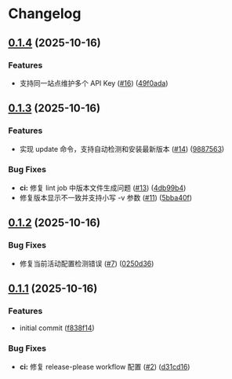 # Changelog

## [0.1.4](https://github.com/yangtuooc/claude-config-manager/compare/claude-config-manager-v0.1.3...claude-config-manager-v0.1.4) (2025-10-16)


### Features

* 支持同一站点维护多个 API Key ([#16](https://github.com/yangtuooc/claude-config-manager/issues/16)) ([49f0ada](https://github.com/yangtuooc/claude-config-manager/commit/49f0ada866ecbb5a5804a7fed9ea92d8401ef6b7))

## [0.1.3](https://github.com/yangtuooc/claude-config-manager/compare/claude-config-manager-v0.1.2...claude-config-manager-v0.1.3) (2025-10-16)


### Features

* 实现 update 命令，支持自动检测和安装最新版本 ([#14](https://github.com/yangtuooc/claude-config-manager/issues/14)) ([9887563](https://github.com/yangtuooc/claude-config-manager/commit/98875638e0f98d14df0fcc077f419ee0b2f3a0c6))


### Bug Fixes

* **ci:** 修复 lint job 中版本文件生成问题 ([#13](https://github.com/yangtuooc/claude-config-manager/issues/13)) ([4db99b4](https://github.com/yangtuooc/claude-config-manager/commit/4db99b491bc779a57f30f6e5457dc3e8ba8b1c4c))
* 修复版本显示不一致并支持小写 -v 参数 ([#11](https://github.com/yangtuooc/claude-config-manager/issues/11)) ([5bba40f](https://github.com/yangtuooc/claude-config-manager/commit/5bba40f2c9ed4080106b5ff38a66b946fdba674f))

## [0.1.2](https://github.com/yangtuooc/claude-config-manager/compare/claude-config-manager-v0.1.1...claude-config-manager-v0.1.2) (2025-10-16)


### Bug Fixes

* 修复当前活动配置检测错误 ([#7](https://github.com/yangtuooc/claude-config-manager/issues/7)) ([0250d36](https://github.com/yangtuooc/claude-config-manager/commit/0250d366693e7c1a2e7573eacaf32982a31f248c))

## [0.1.1](https://github.com/yangtuooc/claude-config-manager/compare/claude-config-manager-v0.1.0...claude-config-manager-v0.1.1) (2025-10-16)


### Features

* initial commit ([f838f14](https://github.com/yangtuooc/claude-config-manager/commit/f838f149b29a9dfcbd38839c97e621831cc07c5f))


### Bug Fixes

* **ci:** 修复 release-please workflow 配置 ([#2](https://github.com/yangtuooc/claude-config-manager/issues/2)) ([d31cd16](https://github.com/yangtuooc/claude-config-manager/commit/d31cd16c479b2b42e1d7c11760b6c4620bcf6eeb))
